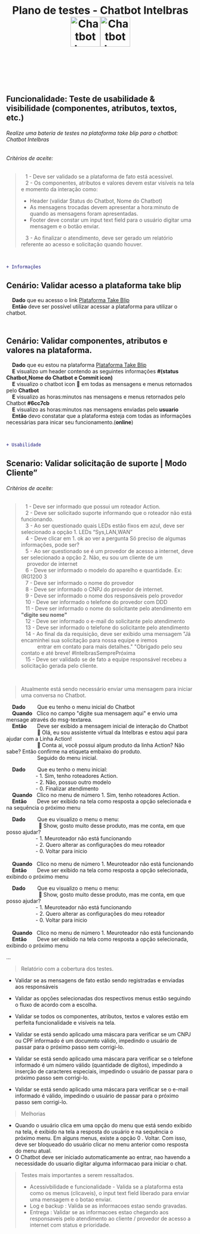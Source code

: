 # <p align="center"> Plano de testes - Chatbot Intelbras  <img widht="10" height="80" src="https://encrypted-tbn0.gstatic.com/images?q=tbn:ANd9GcQbv_PPIVcKRv5_ZFSw3ZIizhXgXlCwaBNiLQ&usqp=CAU" alt="Chatbot Icon"><img widht="10" height="80" src="https://logodownload.org/wp-content/uploads/2016/09/Intelbras-logo-1.png" alt="Chatbot Icon"></p><br>
<br>


## Funcionalidade: Teste de usabilidade & visibilidade (componentes, atributos, textos, etc.) 
###### Realize uma bateria de testes na plataforma take blip para o chatbot: Chatbot Intelbras<br>
###### Critérios de aceite:<br>
> &nbsp; &nbsp;1 - Deve ser validado se a plataforma de fato está acessível.<br> 
> &nbsp; &nbsp;2 - Os componentes, atributos e valores devem estar visíveis na tela e momento da interação como:<br>
>  - Header (validar Status do Chatbot, Nome do Chatbot)<br>
>  - As mensagens trocadas devem apresentar a hora:minuto de quando as mensagens foram apresentadas.
>  - Footer deve constar um input text field para o usuário digitar uma mensagem e o botão enviar.<br> 
>   
> &nbsp; &nbsp;3 - Ao finalizar o atendimento, deve ser gerado um relatório referente ao acesso e solicitação quando houver.
<br> 


```diff
+ Informações
```
## **Cenário:** Validar acesso a plataforma take blip <br>
  &nbsp; &nbsp; **Dado** que eu acesso o link [Plataforma Take Blip][0]<br>
  &nbsp; &nbsp; **Então** deve ser possível utilizar acessar a plataforma para utilizar o chatbot.<br>
  
## <br>**Cenário:** Validar componentes, atributos e valores na plataforma.<br>
  &nbsp; &nbsp; **Dado** que eu estou na plataforma [Plataforma Take Blip][0]<br>
  &nbsp; &nbsp; **E** visualizo um header contendo as seguintes informações **#(status Chatbot,Nome do Chatbot e Commit icon)**<br>
  &nbsp; &nbsp; **E** visualizo o chatbot icon 🤖  em todas as mensagens e menus retornados pelo **Chatbot**<br>
  &nbsp; &nbsp; **E** visualizo as horas:minutos nas mensagens e menus retornados pelo Chatbot **#6cc7cb**<br>
  &nbsp; &nbsp; **E** visualizo as horas:minutos nas mensagens enviadas pelo **usuario**<br>
  &nbsp; &nbsp; **Então** devo constatar que a plataforma esteja com todas as informações necessárias para inicar seu funcionamento.(**online**)

 <br>
 
```diff
+ Usabilidade
```

##  Scenario: Validar solicitação de suporte | Modo Cliente”
###### Critérios de aceite:<br>
> &nbsp; &nbsp;1 - Deve ser informado que possui um roteador Action.<br> 
> &nbsp; &nbsp;2 - Deve ser solicitado suporte informando que o roteador não está funcionando.<br>
> &nbsp; &nbsp;3 - Ao ser questionado quais LEDs estão fixos em azul, deve ser selecionado a opção 1. LEDs “Sys,LAN,WAN”<br>
> &nbsp; &nbsp;4 - Deve clicar em 1. ok ao ver a pergunta Sö preciso de algumas informações, pode ser?<br>
> &nbsp; &nbsp;5 - Ao ser questionado se é um provedor de  acesso a internet, deve ser selecionado a opção 2. Não, eu sou um cliente de um &nbsp; &nbsp;&nbsp; &nbsp; &nbsp;&nbsp;&nbsp;&nbsp;provedor de internet<br>
> &nbsp; &nbsp;6 - Deve ser informado o modelo do aparelho e quantidade. Ex: (RG1200 3<br>
> &nbsp; &nbsp;7 - Deve ser informado o nome do provedor<br>
> &nbsp; &nbsp;8 - Deve ser informado o CNPJ do provedor de internet.<br>
> &nbsp; &nbsp;9 - Deve ser informado o nome dos responsáveis pelo provedor<br>
> &nbsp; &nbsp;10 - Deve ser informado o telefone do provedor com DDD<br>
> &nbsp; &nbsp;11 - Deve ser informado o nome do solicitante pelo atendimento em **"digite seu nome"**<br>
> &nbsp; &nbsp;12 - Deve ser informado o e-mail do solicitante pelo atendimento<br>
> &nbsp; &nbsp;13 - Deve ser informado o telefone do solicitante pelo atendimento<br>
> &nbsp; &nbsp;14 - Ao final da da requisição, deve ser exibido uma mensagem "Já encaminhei sua solicitação para nossa equipe e iremos<br> 
> &nbsp; &nbsp;&nbsp;&nbsp;&nbsp; &nbsp;&nbsp;&nbsp;&nbsp;entrar em contato para mais detalhes." "Obrigado pelo seu contato e até breve! #IntelbrasSemprePróxima<br>
> &nbsp; &nbsp;15 - Deve ser validado se de fato a equipe responsável recebeu a solicitação gerada pelo cliente.<br>

<br>
 
> Atualmente está sendo necessário enviar uma mensagem para iniciar uma conversa no Chatbot.<br> 

  &nbsp; &nbsp; **Dado** &nbsp; &nbsp;&nbsp; &nbsp;&nbsp;Que eu tenho o menu inicial do Chatbot <br> 
  &nbsp; &nbsp; **Quando** &nbsp; Clico no campo "digite sua mensagem aqui" e envio uma mensage através do msg-textarea.<br> 
  &nbsp; &nbsp; **Então** &nbsp; &nbsp; &nbsp; Deve ser exibido a mensagem inicial de interação do Chatbot<br> 
  &nbsp; &nbsp;&nbsp;&nbsp;&nbsp; &nbsp; &nbsp;&nbsp;&nbsp;&nbsp;&nbsp; &nbsp;&nbsp;&nbsp;&nbsp;&nbsp; 🤖 Olá, eu sou assistente virtual da Intelbras e estou aqui para ajudar com a Linha Action!<br> 
  &nbsp; &nbsp;&nbsp;&nbsp;&nbsp; &nbsp; &nbsp;&nbsp;&nbsp;&nbsp; &nbsp; &nbsp;&nbsp;&nbsp;&nbsp; 🤖 Conta ai, você possui algum produto da linha Action? Não sabe? Então confirme na etiqueta embaixo do produto.<br>
&nbsp; &nbsp;&nbsp;&nbsp;&nbsp; &nbsp; &nbsp;&nbsp;&nbsp;&nbsp;&nbsp; &nbsp;&nbsp;&nbsp;&nbsp;&nbsp; Seguido do menu inicial.
<br> 

  &nbsp; &nbsp; **Dado** &nbsp; &nbsp;&nbsp; &nbsp;&nbsp;Que eu tenho o menu inicial:<br> 
  &nbsp; &nbsp; &nbsp; &nbsp;  &nbsp; &nbsp;  &nbsp; &nbsp; &nbsp; &nbsp; - 1. Sim, tenho roteadores Action.<br>
  &nbsp; &nbsp; &nbsp; &nbsp;  &nbsp; &nbsp;  &nbsp; &nbsp; &nbsp; &nbsp; - 2. Não, possuo outro modelo<br>
  &nbsp; &nbsp; &nbsp; &nbsp;  &nbsp; &nbsp;  &nbsp; &nbsp; &nbsp; &nbsp; - 0. Finalizar atendimento<br>
  &nbsp; &nbsp; **Quando** &nbsp; Clico no menu de número 1. Sim, tenho roteadores Action.<br> 
  &nbsp; &nbsp; **Então** &nbsp; &nbsp; &nbsp; Deve ser exibido na tela como resposta a opção selecionada e na sequência o próximo menu <br>


  &nbsp; &nbsp; **Dado** &nbsp; &nbsp;&nbsp; &nbsp;&nbsp;Que eu visualizo o menu o menu:<br>
  &nbsp; &nbsp; &nbsp; &nbsp;  &nbsp; &nbsp; &nbsp; &nbsp; &nbsp; &nbsp;  &nbsp; 🤖 Show, gosto muito desse produto, mas me conta, em que posso ajudar?
<br>
  &nbsp; &nbsp; &nbsp; &nbsp;  &nbsp; &nbsp;  &nbsp; &nbsp; &nbsp; &nbsp; - 1. Meuroteador não está funcionando<br>
  &nbsp; &nbsp; &nbsp; &nbsp;  &nbsp; &nbsp;  &nbsp; &nbsp; &nbsp; &nbsp; - 2. Quero alterar as configurações do meu roteador<br>
  &nbsp; &nbsp; &nbsp; &nbsp;  &nbsp; &nbsp;  &nbsp; &nbsp; &nbsp; &nbsp; - 0. Voltar para inicio<br>
  <br>
  &nbsp; &nbsp; **Quando** &nbsp; Clico no menu de número 1. Meuroteador não está funcionando<br> 
  &nbsp; &nbsp; **Então** &nbsp; &nbsp; &nbsp; Deve ser exibido na tela como resposta a opção selecionada, exibindo o próximo menu <br>
  
  
  &nbsp; &nbsp; **Dado** &nbsp; &nbsp;&nbsp; &nbsp;&nbsp;Que eu visualizo o menu o menu:<br>
  &nbsp; &nbsp; &nbsp; &nbsp;  &nbsp; &nbsp; &nbsp; &nbsp; &nbsp; &nbsp;  &nbsp; 🤖 Show, gosto muito desse produto, mas me conta, em que posso ajudar?
<br>
  &nbsp; &nbsp; &nbsp; &nbsp;  &nbsp; &nbsp;  &nbsp; &nbsp; &nbsp; &nbsp; - 1. Meuroteador não está funcionando<br>
  &nbsp; &nbsp; &nbsp; &nbsp;  &nbsp; &nbsp;  &nbsp; &nbsp; &nbsp; &nbsp; - 2. Quero alterar as configurações do meu roteador<br>
  &nbsp; &nbsp; &nbsp; &nbsp;  &nbsp; &nbsp;  &nbsp; &nbsp; &nbsp; &nbsp; - 0. Voltar para inicio<br>
  <br>
  &nbsp; &nbsp; **Quando** &nbsp; Clico no menu de número 1. Meuroteador não está funcionando<br> 
  &nbsp; &nbsp; **Então** &nbsp; &nbsp; &nbsp; Deve ser exibido na tela como resposta a opção selecionada, exibindo o próximo menu <br>

...

> Relatório com a cobertura dos testes.
- Validar se as mensagens de fato estão sendo registradas e enviadas aos responsáveis<br> 
- Validar as opções selecionadas dos respectivos menus estão seguindo o fluxo de acordo com a escolha.<br> 
- Validar se todos os componentes, atributos, textos e valores estão em perfeita funcionalidade e visíveis na tela.<br>
- Validar se está sendo aplicado uma máscara para verificar se um CNPJ ou CPF informado é um documnto válido, impedindo o usuário de passar para o próximo passo sem corrigi-lo.
- Validar se está sendo aplicado uma máscara para verificar se o telefone informado é um número válido (quantidade de dígitos), impedindo a inserção de caracteres especiais, impedindo o usuário de passar para o próximo passo sem corrigi-lo.
  
- Validar se está sendo aplicado uma máscara para verificar se o e-mail informado é válido, impedindo o usuário de passar para o próximo passo sem corrigi-lo.

> Melhorias<br>
- Quando o usuário clica em uma opção do menu que está sendo exibido na tela, é exibido na tela a resposta do usuário e na sequência o próximo menu. Em alguns menus, existe a opção 0 . Voltar. Com isso, deve ser bloqueado do usuário clicar no menu anterior como resposta do menu atual. <br>
- O Chatbot deve ser iniciado automaticamente ao entrar, nao havendo a necessidade do usuario digitar alguma informacao para iniciar o chat.

> Testes mais importantes a serem ressaltados. <br>
> - Acessivbilidade e funcionalidade - Valida se a plataforma esta  como os menus (clicaveis), o input text field liberado para enviar uma mensagem e o botao enviar.<br>
> - Log e backup : Valida se as informacoes estao sendo gravadas.<br>
> - Entrega : Validar se as informacoes estao chegando aos responsaveis pelo atendimento ao cliente / provedor de acesso a internet com status e prioridade.<br>




  
  
  
  
  
  
  
  
[0]: https://chat.blip.ai/?appKey=dGVzdGVwcmF0aWNvNTo4NGYwZmNiZS1lNzE3LTQ0MTctODBiNi1lZTcxNTJhYTgzZjU=
